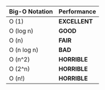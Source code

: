| Big-O Notation  | Performance |
| ------------- | ------------- |
| O (1) | **EXCELLENT**  |
| O (log n) | **GOOD**  |
| O (n) | **FAIR**  |
| O (n log n) | **BAD**  |
| O (n^2) | **HORRIBLE**  |
| O (2^n) | **HORRIBLE**  |
| O (n!) | **HORRIBLE**  |
